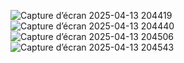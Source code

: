 ![Capture d’écran 2025-04-13 204419](https://github.com/user-attachments/assets/b5d53e44-d5a0-41c2-b259-59a3a3fadb2e)
![Capture d’écran 2025-04-13 204440](https://github.com/user-attachments/assets/610f6f08-7174-42dd-b113-f9a626438e12)
![Capture d’écran 2025-04-13 204506](https://github.com/user-attachments/assets/2259cb79-1d61-4b72-8dce-b678f40adca5)
![Capture d’écran 2025-04-13 204543](https://github.com/user-attachments/assets/1e9856bc-4023-4565-a2c4-0470be347fde)
